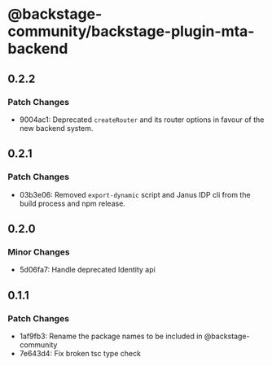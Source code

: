# @backstage-community/backstage-plugin-mta-backend

## 0.2.2

### Patch Changes

- 9004ac1: Deprecated `createRouter` and its router options in favour of the new backend system.

## 0.2.1

### Patch Changes

- 03b3e06: Removed `export-dynamic` script and Janus IDP cli from the build process and npm release.

## 0.2.0

### Minor Changes

- 5d06fa7: Handle deprecated Identity api

## 0.1.1

### Patch Changes

- 1af9fb3: Rename the package names to be included in @backstage-community
- 7e643d4: Fix broken tsc type check
